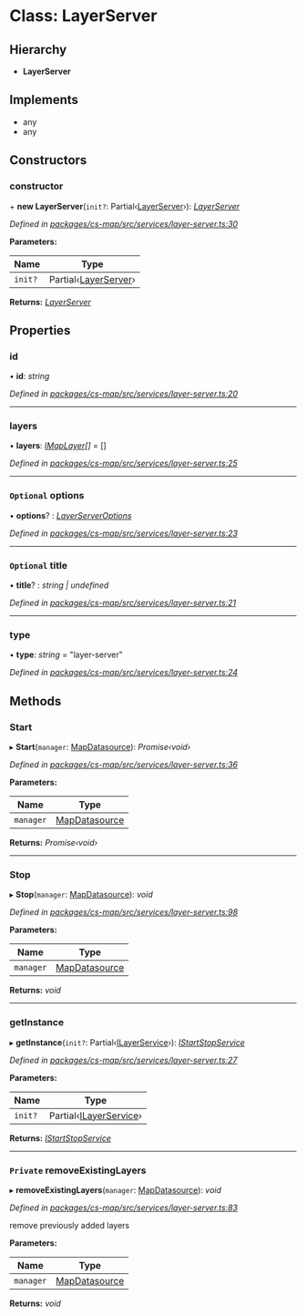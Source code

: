 # Class: LayerServer

## Hierarchy

* **LayerServer**

## Implements

* any
* any

## Constructors

###  constructor

\+ **new LayerServer**(`init?`: Partial‹[LayerServer](_cs_map_src_services_layer_server_.layerserver.md)›): *[LayerServer](_cs_map_src_services_layer_server_.layerserver.md)*

*Defined in [packages/cs-map/src/services/layer-server.ts:30](https://github.com/TNOCS/csnext/blob/34474da7/packages/cs-map/src/services/layer-server.ts#L30)*

**Parameters:**

Name | Type |
------ | ------ |
`init?` | Partial‹[LayerServer](_cs_map_src_services_layer_server_.layerserver.md)› |

**Returns:** *[LayerServer](_cs_map_src_services_layer_server_.layerserver.md)*

## Properties

###  id

• **id**: *string*

*Defined in [packages/cs-map/src/services/layer-server.ts:20](https://github.com/TNOCS/csnext/blob/34474da7/packages/cs-map/src/services/layer-server.ts#L20)*

___

###  layers

• **layers**: *[IMapLayer](../interfaces/_cs_map_src_classes_imap_layer_.imaplayer.md)[]* =  []

*Defined in [packages/cs-map/src/services/layer-server.ts:25](https://github.com/TNOCS/csnext/blob/34474da7/packages/cs-map/src/services/layer-server.ts#L25)*

___

### `Optional` options

• **options**? : *[LayerServerOptions](_cs_map_src_services_layer_server_.layerserveroptions.md)*

*Defined in [packages/cs-map/src/services/layer-server.ts:23](https://github.com/TNOCS/csnext/blob/34474da7/packages/cs-map/src/services/layer-server.ts#L23)*

___

### `Optional` title

• **title**? : *string | undefined*

*Defined in [packages/cs-map/src/services/layer-server.ts:21](https://github.com/TNOCS/csnext/blob/34474da7/packages/cs-map/src/services/layer-server.ts#L21)*

___

###  type

• **type**: *string* = "layer-server"

*Defined in [packages/cs-map/src/services/layer-server.ts:24](https://github.com/TNOCS/csnext/blob/34474da7/packages/cs-map/src/services/layer-server.ts#L24)*

## Methods

###  Start

▸ **Start**(`manager`: [MapDatasource](_cs_map_src_datasources_map_datasource_.mapdatasource.md)): *Promise‹void›*

*Defined in [packages/cs-map/src/services/layer-server.ts:36](https://github.com/TNOCS/csnext/blob/34474da7/packages/cs-map/src/services/layer-server.ts#L36)*

**Parameters:**

Name | Type |
------ | ------ |
`manager` | [MapDatasource](_cs_map_src_datasources_map_datasource_.mapdatasource.md) |

**Returns:** *Promise‹void›*

___

###  Stop

▸ **Stop**(`manager`: [MapDatasource](_cs_map_src_datasources_map_datasource_.mapdatasource.md)): *void*

*Defined in [packages/cs-map/src/services/layer-server.ts:98](https://github.com/TNOCS/csnext/blob/34474da7/packages/cs-map/src/services/layer-server.ts#L98)*

**Parameters:**

Name | Type |
------ | ------ |
`manager` | [MapDatasource](_cs_map_src_datasources_map_datasource_.mapdatasource.md) |

**Returns:** *void*

___

###  getInstance

▸ **getInstance**(`init?`: Partial‹[ILayerService](../interfaces/_cs_map_src_classes_layer_service_.ilayerservice.md)›): *[IStartStopService](../interfaces/_cs_map_src_classes_layer_service_.istartstopservice.md)*

*Defined in [packages/cs-map/src/services/layer-server.ts:27](https://github.com/TNOCS/csnext/blob/34474da7/packages/cs-map/src/services/layer-server.ts#L27)*

**Parameters:**

Name | Type |
------ | ------ |
`init?` | Partial‹[ILayerService](../interfaces/_cs_map_src_classes_layer_service_.ilayerservice.md)› |

**Returns:** *[IStartStopService](../interfaces/_cs_map_src_classes_layer_service_.istartstopservice.md)*

___

### `Private` removeExistingLayers

▸ **removeExistingLayers**(`manager`: [MapDatasource](_cs_map_src_datasources_map_datasource_.mapdatasource.md)): *void*

*Defined in [packages/cs-map/src/services/layer-server.ts:83](https://github.com/TNOCS/csnext/blob/34474da7/packages/cs-map/src/services/layer-server.ts#L83)*

remove previously added layers

**Parameters:**

Name | Type |
------ | ------ |
`manager` | [MapDatasource](_cs_map_src_datasources_map_datasource_.mapdatasource.md) |

**Returns:** *void*
